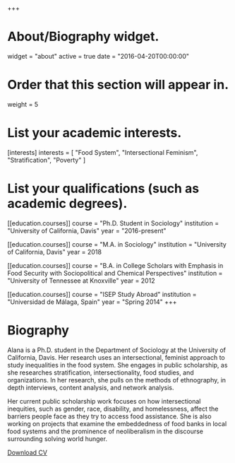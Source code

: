 +++
# About/Biography widget.
widget = "about"
active = true
date = "2016-04-20T00:00:00"

# Order that this section will appear in.
weight = 5

# List your academic interests.
[interests]
  interests = [
  	"Food System",
	"Intersectional Feminism",
    "Stratification",
    "Poverty"
  ]

# List your qualifications (such as academic degrees).
[[education.courses]]
  course = "Ph.D. Student in Sociology"
  institution = "University of California, Davis"
  year = "2016-present"

[[education.courses]]
  course = "M.A. in Sociology"
  institution = "University of California, Davis"
  year = 2018

[[education.courses]]
  course = "B.A. in College Scholars with Emphasis in Food Security with Sociopolitical and Chemical Perspectives"
  institution = "University of Tennessee at Knoxville"
  year = 2012

[[education.courses]]
  course = "ISEP Study Abroad"
  institution = "Universidad de Málaga, Spain"
  year = "Spring 2014"
+++

# Biography

Alana is a Ph.D. student in the Department of Sociology at the
University of California, Davis. Her research uses an
intersectional, feminist approach to study inequalities in the food
system. She engages in public scholarship, as she researches
stratification, intersectionality, food studies, and organizations.
In her research, she pulls on the methods of ethnography, in depth
interviews, content analysis, and network analysis.

Her current public scholarship work focuses on how intersectional inequities, such as
gender, race, disability, and homelessness, affect the barriers people
face as they try to access food assistance. She is also working on
projects that examine the embeddedness of food banks in local food
systems and the prominence of neoliberalism in the discourse
surrounding solving world hunger.

<a class="btn cta" href="files/cv.pdf" target="_blank">
    <span>
       <i class="fa fa-file-text"></i>
       <i class="fa fa-sub fa-user"></i>
    </span>
    Download CV
</a>
